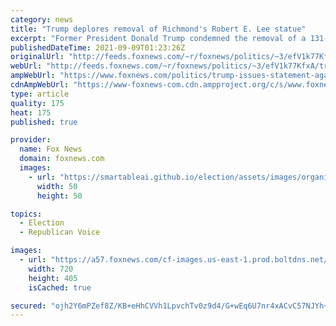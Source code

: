 ```yaml
---
category: news
title: "Trump deplores removal of Richmond's Robert E. Lee statue"
excerpt: "Former President Donald Trump condemned the removal of a 131-year-old statue of Confederate Gen. Robert E. Lee in Richmond, Virginia."
publishedDateTime: 2021-09-09T01:23:26Z
originalUrl: "http://feeds.foxnews.com/~r/foxnews/politics/~3/efV1k77KfxA/trump-issues-statement-against-removing-robert-e-lee-statue"
webUrl: "http://feeds.foxnews.com/~r/foxnews/politics/~3/efV1k77KfxA/trump-issues-statement-against-removing-robert-e-lee-statue"
ampWebUrl: "https://www.foxnews.com/politics/trump-issues-statement-against-removing-robert-e-lee-statue.amp"
cdnAmpWebUrl: "https://www-foxnews-com.cdn.ampproject.org/c/s/www.foxnews.com/politics/trump-issues-statement-against-removing-robert-e-lee-statue.amp"
type: article
quality: 175
heat: 175
published: true

provider:
  name: Fox News
  domain: foxnews.com
  images:
    - url: "https://smartableai.github.io/election/assets/images/organizations/foxnews.com-50x50.jpg"
      width: 50
      height: 50

topics:
  - Election
  - Republican Voice

images:
  - url: "https://a57.foxnews.com/cf-images.us-east-1.prod.boltdns.net/v1/static/694940094001/cc6b6512-3fbd-4883-967c-d416c61c3191/67ebe016-00fa-482d-8625-d1fc77fd9323/1280x720/match/720/405/image.jpg?ve=1&tl=1"
    width: 720
    height: 405
    isCached: true

secured: "ojh2Y6mPZef8Z/KB+eHhCVVh1LpvchTv0z9d4/G+wEq6U7nr4xACvC57NJYh+Rbteneq/CmJVP1bTwERC5HpW9EXivXwhdH4tP0CxI//MvDPGWMPztaE8r9ylmSPHOtyrnmGBvETN/2CDvfbxRlAoagov6otokn4qSgYcrOlrnhOkwT2oxevzEddRUGRPffiV2moPtmn3xOVVWJpdqBafbjiUW9FvDd8T+7hHlpVF4lrcOq1MdheMKMK5VuNoLCQfei/VKVwKYsAzE+1motcnp0QbhGseOajDV087LeWLMsH2oKNLXt6R3krNp5EmX5ia7jzcLwrs/Gc//GVYjHDKbZwjKSzZMRsirbGBt7CnLA=;0hPYPf+DMgZ0+wlKQivW2g=="
---
```


